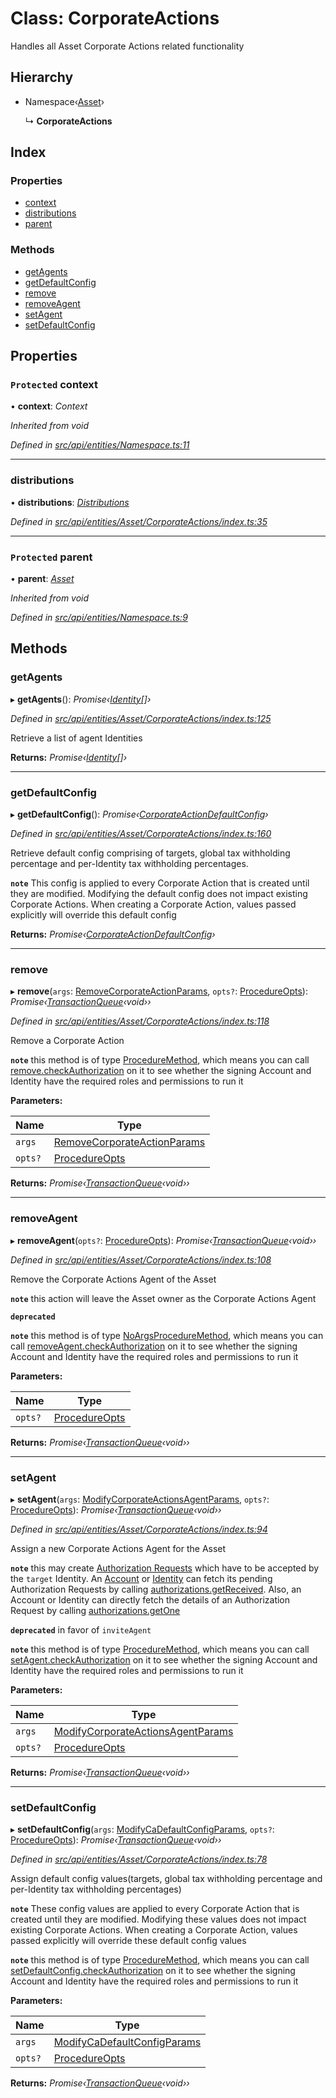 # Class: CorporateActions

Handles all Asset Corporate Actions related functionality

## Hierarchy

* Namespace‹[Asset](asset.md)›

  ↳ **CorporateActions**

## Index

### Properties

* [context](corporateactions.md#protected-context)
* [distributions](corporateactions.md#distributions)
* [parent](corporateactions.md#protected-parent)

### Methods

* [getAgents](corporateactions.md#getagents)
* [getDefaultConfig](corporateactions.md#getdefaultconfig)
* [remove](corporateactions.md#remove)
* [removeAgent](corporateactions.md#removeagent)
* [setAgent](corporateactions.md#setagent)
* [setDefaultConfig](corporateactions.md#setdefaultconfig)

## Properties

### `Protected` context

• **context**: *Context*

*Inherited from void*

*Defined in [src/api/entities/Namespace.ts:11](https://github.com/PolymathNetwork/polymesh-sdk/blob/31a16a34/src/api/entities/Namespace.ts#L11)*

___

###  distributions

• **distributions**: *[Distributions](distributions.md)*

*Defined in [src/api/entities/Asset/CorporateActions/index.ts:35](https://github.com/PolymathNetwork/polymesh-sdk/blob/31a16a34/src/api/entities/Asset/CorporateActions/index.ts#L35)*

___

### `Protected` parent

• **parent**: *[Asset](asset.md)*

*Inherited from void*

*Defined in [src/api/entities/Namespace.ts:9](https://github.com/PolymathNetwork/polymesh-sdk/blob/31a16a34/src/api/entities/Namespace.ts#L9)*

## Methods

###  getAgents

▸ **getAgents**(): *Promise‹[Identity](identity.md)[]›*

*Defined in [src/api/entities/Asset/CorporateActions/index.ts:125](https://github.com/PolymathNetwork/polymesh-sdk/blob/31a16a34/src/api/entities/Asset/CorporateActions/index.ts#L125)*

Retrieve a list of agent Identities

**Returns:** *Promise‹[Identity](identity.md)[]›*

___

###  getDefaultConfig

▸ **getDefaultConfig**(): *Promise‹[CorporateActionDefaultConfig](../interfaces/corporateactiondefaultconfig.md)›*

*Defined in [src/api/entities/Asset/CorporateActions/index.ts:160](https://github.com/PolymathNetwork/polymesh-sdk/blob/31a16a34/src/api/entities/Asset/CorporateActions/index.ts#L160)*

Retrieve default config comprising of targets, global tax withholding percentage and per-Identity tax withholding percentages.

**`note`** This config is applied to every Corporate Action that is created until they are modified. Modifying the default config
  does not impact existing Corporate Actions.
  When creating a Corporate Action, values passed explicitly will override this default config

**Returns:** *Promise‹[CorporateActionDefaultConfig](../interfaces/corporateactiondefaultconfig.md)›*

___

###  remove

▸ **remove**(`args`: [RemoveCorporateActionParams](../interfaces/removecorporateactionparams.md), `opts?`: [ProcedureOpts](../interfaces/procedureopts.md)): *Promise‹[TransactionQueue](transactionqueue.md)‹void››*

*Defined in [src/api/entities/Asset/CorporateActions/index.ts:118](https://github.com/PolymathNetwork/polymesh-sdk/blob/31a16a34/src/api/entities/Asset/CorporateActions/index.ts#L118)*

Remove a Corporate Action

**`note`** this method is of type [ProcedureMethod](../interfaces/proceduremethod.md), which means you can call [remove.checkAuthorization](../interfaces/proceduremethod.md#checkauthorization)
  on it to see whether the signing Account and Identity have the required roles and permissions to run it

**Parameters:**

Name | Type |
------ | ------ |
`args` | [RemoveCorporateActionParams](../interfaces/removecorporateactionparams.md) |
`opts?` | [ProcedureOpts](../interfaces/procedureopts.md) |

**Returns:** *Promise‹[TransactionQueue](transactionqueue.md)‹void››*

___

###  removeAgent

▸ **removeAgent**(`opts?`: [ProcedureOpts](../interfaces/procedureopts.md)): *Promise‹[TransactionQueue](transactionqueue.md)‹void››*

*Defined in [src/api/entities/Asset/CorporateActions/index.ts:108](https://github.com/PolymathNetwork/polymesh-sdk/blob/31a16a34/src/api/entities/Asset/CorporateActions/index.ts#L108)*

Remove the Corporate Actions Agent of the Asset

**`note`** this action will leave the Asset owner as the Corporate Actions Agent

**`deprecated`** 

**`note`** this method is of type [NoArgsProcedureMethod](../interfaces/noargsproceduremethod.md), which means you can call [removeAgent.checkAuthorization](../interfaces/noargsproceduremethod.md#checkauthorization)
  on it to see whether the signing Account and Identity have the required roles and permissions to run it

**Parameters:**

Name | Type |
------ | ------ |
`opts?` | [ProcedureOpts](../interfaces/procedureopts.md) |

**Returns:** *Promise‹[TransactionQueue](transactionqueue.md)‹void››*

___

###  setAgent

▸ **setAgent**(`args`: [ModifyCorporateActionsAgentParams](../interfaces/modifycorporateactionsagentparams.md), `opts?`: [ProcedureOpts](../interfaces/procedureopts.md)): *Promise‹[TransactionQueue](transactionqueue.md)‹void››*

*Defined in [src/api/entities/Asset/CorporateActions/index.ts:94](https://github.com/PolymathNetwork/polymesh-sdk/blob/31a16a34/src/api/entities/Asset/CorporateActions/index.ts#L94)*

Assign a new Corporate Actions Agent for the Asset

**`note`** this may create [Authorization Requests](authorizationrequest.md) which have to be accepted by the `target` Identity.
  An [Account](../enums/signertype.md#account) or [Identity](../enums/roletype.md#identity) can fetch its pending Authorization Requests by calling [authorizations.getReceived](authorizations.md#getreceived).
  Also, an Account or Identity can directly fetch the details of an Authorization Request by calling [authorizations.getOne](authorizations.md#getone)

**`deprecated`** in favor of `inviteAgent`

**`note`** this method is of type [ProcedureMethod](../interfaces/proceduremethod.md), which means you can call [setAgent.checkAuthorization](../interfaces/proceduremethod.md#checkauthorization)
  on it to see whether the signing Account and Identity have the required roles and permissions to run it

**Parameters:**

Name | Type |
------ | ------ |
`args` | [ModifyCorporateActionsAgentParams](../interfaces/modifycorporateactionsagentparams.md) |
`opts?` | [ProcedureOpts](../interfaces/procedureopts.md) |

**Returns:** *Promise‹[TransactionQueue](transactionqueue.md)‹void››*

___

###  setDefaultConfig

▸ **setDefaultConfig**(`args`: [ModifyCaDefaultConfigParams](../globals.md#modifycadefaultconfigparams), `opts?`: [ProcedureOpts](../interfaces/procedureopts.md)): *Promise‹[TransactionQueue](transactionqueue.md)‹void››*

*Defined in [src/api/entities/Asset/CorporateActions/index.ts:78](https://github.com/PolymathNetwork/polymesh-sdk/blob/31a16a34/src/api/entities/Asset/CorporateActions/index.ts#L78)*

Assign default config values(targets, global tax withholding percentage and per-Identity tax withholding percentages)

**`note`** These config values are applied to every Corporate Action that is created until they are modified. Modifying these values
  does not impact existing Corporate Actions.
  When creating a Corporate Action, values passed explicitly will override these default config values

**`note`** this method is of type [ProcedureMethod](../interfaces/proceduremethod.md), which means you can call [setDefaultConfig.checkAuthorization](../interfaces/proceduremethod.md#checkauthorization)
  on it to see whether the signing Account and Identity have the required roles and permissions to run it

**Parameters:**

Name | Type |
------ | ------ |
`args` | [ModifyCaDefaultConfigParams](../globals.md#modifycadefaultconfigparams) |
`opts?` | [ProcedureOpts](../interfaces/procedureopts.md) |

**Returns:** *Promise‹[TransactionQueue](transactionqueue.md)‹void››*
